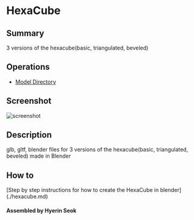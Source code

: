 # HexaCube

## Summary

3 versions of the hexacube(basic, triangulated, beveled)

## Operations

* [Model Directory](./)

## Screenshot

![screenshot](Screenshots/screenshot.png)

## Description

glb, gltf, blender files for 3 versions of the hexacube(basic, triangulated, beveled) made in Blender

## How to

[Step by step instructions for how to create the HexaCube in blender] (./hexacube.md)

#### Assembled by Hyerin Seok
